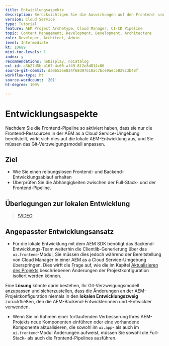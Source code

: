 ```yaml
---
title: Entwicklungsaspekte
description: Berücksichtigen Sie die Auswirkungen auf den Frontend- und Backend-Entwicklungsprozess, sobald Sie die Frontend-Pipeline aktivieren.
version: Cloud Service
type: Tutorial
feature: AEM Project Archetype, Cloud Manager, CI-CD Pipeline
topic: Content Management, Development, Development, Architecture
role: Developer, Architect, Admin
level: Intermediate
kt: 10689
mini-toc-levels: 1
index: y
recommendations: noDisplay, noCatalog
exl-id: a3b27d5b-b167-4c60-af49-8f2e8d814c86
source-git-commit: da0b536e824f68d97618ac7bce9aec5829c3b48f
workflow-type: ht
source-wordcount: '201'
ht-degree: 100%

---
```


# Entwicklungsaspekte

Nachdem Sie die Frontend-Pipeline so aktiviert haben, dass sie nur die Frontend-Ressourcen in der AEM as a Cloud Service-Umgebung bereitstellt, wirkt sich dies auf die lokale AEM-Entwicklung aus, und Sie müssen das Git-Verzweigungsmodell anpassen.

## Ziel

* Wie Sie einen reibungslosen Frontend- und Backend-Entwicklungsablauf erhalten
* Überprüfen Sie die Abhängigkeiten zwischen der Full-Stack- und der Frontend-Pipeline.


## Überlegungen zur lokalen Entwicklung

>[!VIDEO](https://video.tv.adobe.com/v/3409421?quality=12&learn=on)


## Angepasster Entwicklungsansatz

* Für die lokale Entwicklung mit dem AEM SDK benötigt das Backend-Entwicklungs-Team weiterhin die Clientlib-Generierung über das `ui.frontend`-Modul, Sie müssen dies jedoch während der Bereitstellung von Cloud Manager in einer AEM as a Cloud Service-Umgebung überspringen. Dies wirft die Frage auf, wie die im Kapitel [Aktualisieren des Projekts](update-project.md) beschriebenen Änderungen der Projektkonfiguration isoliert werden können.

Eine __Lösung__ könnte darin bestehen, Ihr Git-Verzweigungsmodell anzupassen und sicherzustellen, dass die Änderungen an der AEM-Projektkonfiguration niemals in den __lokalen Entwicklungszweig__ zurückfließen, den die AEM-Backend-Entwicklerinnen und -Entwickler verwenden.


* Wenn Sie im Rahmen einer fortlaufenden Verbesserung Ihres AEM-Projekts neue Komponenten einführen oder eine vorhandene Komponente aktualisieren, die sowohl im `ui.app`- als auch im `ui.frontend`-Modul Änderungen aufweist, müssen Sie sowohl die Full-Stack- als auch die Frontend-Pipelines ausführen.
